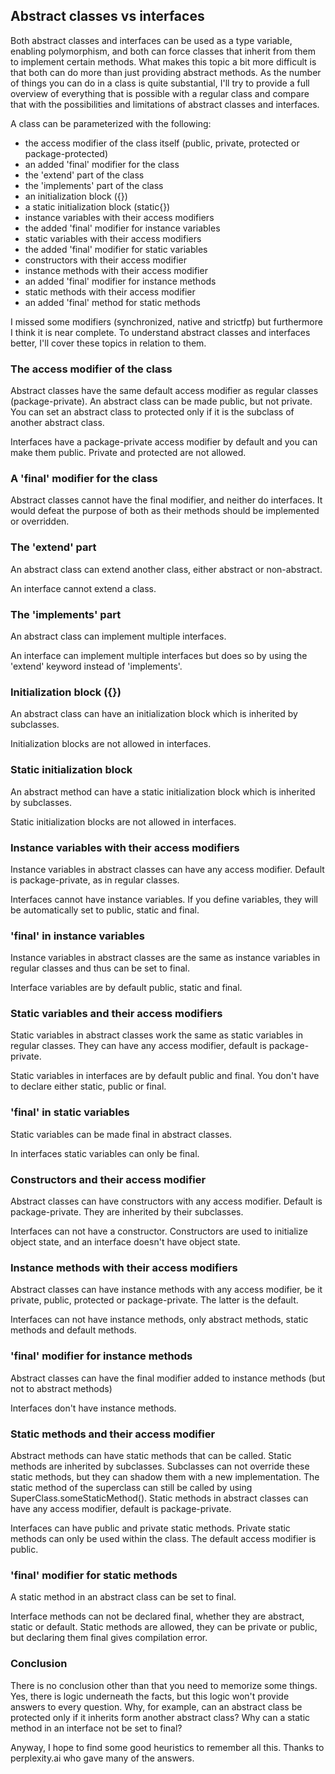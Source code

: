 ## Abstract classes vs interfaces


Both abstract classes and interfaces can be used as a type variable, enabling polymorphism, and both can force classes that inherit from them to implement certain methods. What makes this topic a bit more difficult is that both can do more than just providing abstract methods. As the number of things you can do in a class is quite substantial, I'll try to provide a full overview of everything that is possible with a regular class and compare that with the possibilities and limitations of abstract classes and interfaces.

A class can be parameterized with the following:

- the access modifier of the class itself (public, private, protected or package-protected)
- an added 'final' modifier for the class
- the 'extend' part of the class
- the 'implements' part of the class
- an initialization block ({})
- a static initialization block (static{})
- instance variables with their access modifiers
- the added 'final' modifier for instance variables
- static variables with their access modifiers
- the added 'final' modifier for static variables
- constructors with their access modifier
- instance methods with their access modifier
- an added 'final' modifier for instance methods 
- static methods with their access modifier
- an added 'final' method for static methods

I missed some modifiers (synchronized, native and strictfp) but furthermore I think it is near complete. To understand abstract classes and interfaces better, I'll cover these topics in relation to them.


### The access modifier of the class

Abstract classes have the same default access modifier as regular classes (package-private). An abstract class can be made public, but not private. You can set an abstract class to protected only if it is the subclass of another abstract class.

Interfaces have a package-private access modifier by default and you can make them public. Private and protected are not allowed.


### A 'final' modifier for the class

Abstract classes cannot have the final modifier, and neither do interfaces. It would defeat the purpose of both as their methods should be implemented or overridden.


### The 'extend' part

An abstract class can extend another class, either abstract or non-abstract.

An interface cannot extend a class.


### The 'implements' part

An abstract class can implement multiple interfaces. 

An interface can implement multiple interfaces but does so by using the 'extend' keyword instead of 'implements'. 


### Initialization block ({})

An abstract class can have an initialization block which is inherited by subclasses. 

Initialization blocks are not allowed in interfaces.


### Static initialization block

An abstract method can have a static initialization block which is inherited by subclasses.

Static initialization blocks are not allowed in interfaces.


### Instance variables with their access modifiers

Instance variables in abstract classes can have any access modifier. Default is package-private, as in regular classes.

Interfaces cannot have instance variables. If you define variables, they will be automatically set to public, static and final.


### 'final' in instance variables

Instance variables in abstract classes are the same as instance variables in regular classes and thus can be set to final.

Interface variables are by default public, static and final.


### Static variables and their access modifiers

Static variables in abstract classes work the same as static variables in regular classes. They can have any access modifier, default is package-private.

Static variables in interfaces are by default public and final. You don't have to declare either static, public or final.


### 'final' in static variables

Static variables can be made final in abstract classes. 

In interfaces static variables can only be final.


### Constructors and their access modifier

Abstract classes can have constructors with any access modifier. Default is package-private. They are inherited by their subclasses.

Interfaces can not have a constructor. Constructors are used to initialize object state, and an interface doesn't have object state.


### Instance methods with their access modifiers

Abstract classes can have instance methods with any access modifier, be it private, public, protected or package-private. The latter is the default.

Interfaces can not have instance methods, only abstract methods, static methods and default methods.


### 'final' modifier for instance methods

Abstract classes can have the final modifier added to instance methods (but not to abstract methods)

Interfaces don't have instance methods.


### Static methods and their access modifier

Abstract methods can have static methods that can be called. Static methods are inherited by subclasses. Subclasses can not override these static methods, but they can shadow them with a new implementation. The static method of the superclass can still be called by using SuperClass.someStaticMethod(). Static methods in abstract classes can have any access modifier, default is package-private.

Interfaces can have public and private static methods. Private static methods can only be used within the class. The default access modifier is public.


### 'final' modifier for static methods

A static method in an abstract class can be set to final.

Interface methods can not be declared final, whether they are abstract, static or default. Static methods are allowed, they can be private or public, but declaring them final gives compilation error.


### Conclusion

There is no conclusion other than that you need to memorize some things. Yes, there is logic underneath the facts, but this logic won't provide answers to every question. Why, for example, can an abstract class be protected only if it inherits form another abstract class? Why can a static method in an interface not be set to final? 

Anyway, I hope to find some good heuristics to remember all this. Thanks to perplexity.ai who gave many of the answers.










